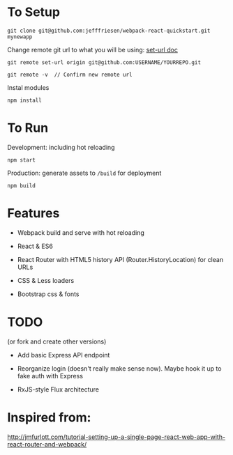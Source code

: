 To Setup
=======================
```
git clone git@github.com:jefffriesen/webpack-react-quickstart.git mynewapp
```

Change remote git url to what you will be using: [set-url doc](https://help.github.com/articles/changing-a-remote-s-url/)
```
git remote set-url origin git@github.com:USERNAME/YOURREPO.git

git remote -v  // Confirm new remote url
```

Instal modules
```
npm install
```


To Run
=======================
Development: including hot reloading
```
npm start
```

Production: generate assets to `/build` for deployment
```
npm build
```

Features
=======================
* Webpack build and serve with hot reloading

* React & ES6

* React Router with HTML5 history API (Router.HistoryLocation) for clean URLs

* CSS & Less loaders

* Bootstrap css & fonts


TODO
=======================
(or fork and create other versions)

* Add basic Express API endpoint

* Reorganize login (doesn't really make sense now). Maybe hook it up to fake auth with Express

* RxJS-style Flux architecture


Inspired from:
=======================
http://jmfurlott.com/tutorial-setting-up-a-single-page-react-web-app-with-react-router-and-webpack/
